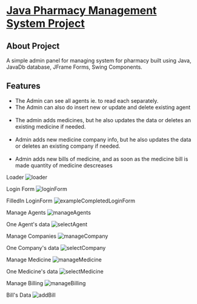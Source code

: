 <p align="left">
    <h1><u>Java Pharmacy Management System Project</u></h1>
</p>

## About Project

A simple admin panel for managing system for pharmacy built using Java, JavaDb database, JFrame Forms, Swing Components.

## Features
<ul>
    <li>The Admin can see all agents ie. to read each separately. </li>
    <li>The Admin can also do insert new or update and delete existing agent </li>
<br>
    <li>The admin adds medicines, but he also updates the data or deletes an existing medicine if needed. </li>
<br>
    <li>Admin adds new medicine company info, but he also updates the data or deletes an existing company if needed.</li>
    <br>
    <li>Admin adds new bills of medicine, and as soon as the medicine bill is made quantity of medicine descreases</li>
</ul>

Loader
![loader](https://user-images.githubusercontent.com/72461048/120349020-05387580-c2fe-11eb-9a16-9600ff06b480.png)

Login Form
![loginForm](https://user-images.githubusercontent.com/72461048/120349130-226d4400-c2fe-11eb-847a-03a00fce5733.png)

FilledIn LoginForm
![exampleCompletedLoginForm](https://user-images.githubusercontent.com/72461048/120349221-3618aa80-c2fe-11eb-9c84-ba229a786f99.png)

Manage Agents
![manageAgents](https://user-images.githubusercontent.com/72461048/120349406-63655880-c2fe-11eb-8030-7f6b3ba1e112.png)

One Agent's data
![selectAgent](https://user-images.githubusercontent.com/72461048/120349621-8b54bc00-c2fe-11eb-9b0d-dfe4ac21e493.png)

Manage Companies
![manageCompany](https://user-images.githubusercontent.com/72461048/120349754-aaebe480-c2fe-11eb-9d35-27398b5e9a16.png)


One Company's data
![selectCompany](https://user-images.githubusercontent.com/72461048/120349819-b7703d00-c2fe-11eb-84c2-57adeb741040.png)


Manage Medicine
![manageMedicine](https://user-images.githubusercontent.com/72461048/120349875-c2c36880-c2fe-11eb-9aee-2a2a6c420316.png)

One Medicine's data
![selectMedicine](https://user-images.githubusercontent.com/72461048/120349932-d1118480-c2fe-11eb-9adc-6c64fea26c61.png)

Manage Billing
![manageBilling](https://user-images.githubusercontent.com/72461048/120350096-f56d6100-c2fe-11eb-8743-1a6f9c063246.png)

Bill's Data
![addBill](https://user-images.githubusercontent.com/72461048/120350132-fdc59c00-c2fe-11eb-9db1-ef0123f08312.png)


